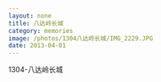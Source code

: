 ```yaml
---
layout: none
title: 八达岭长城
category: memories
image: /photos/1304八达岭长城/IMG_2229.JPG
date: 2013-04-01
---
```

1304-八达岭长城